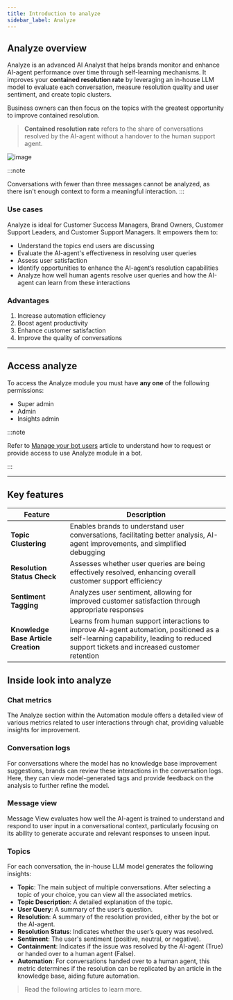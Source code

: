 ```yaml
---
title: Introduction to analyze
sidebar_label: Analyze
---
```



## Analyze overview

Analyze is an advanced AI Analyst that helps brands monitor and enhance AI-agent performance over time through self-learning mechanisms. It improves your **contained resolution rate** by leveraging an in-house LLM model to evaluate each conversation, measure resolution quality and user sentiment, and create topic clusters.

Business owners can then focus on the topics with the greatest opportunity to improve contained resolution.

> **Contained resolution rate** refers to the share of conversations resolved by the AI-agent without a handover to the human support agent.

![image](https://imgur.com/tSJcj17.png)

:::note 

Conversations with fewer than three messages cannot be analyzed, as there isn't enough context to form a meaningful interaction.
:::


### Use cases

Analyze is ideal for Customer Success Managers, Brand Owners, Customer Support Leaders, and Customer Support Managers. It empowers them to:

- Understand the topics end users are discussing
- Evaluate the AI-agent's effectiveness in resolving user queries
- Assess user satisfaction
- Identify opportunities to enhance the AI-agent’s resolution capabilities
- Analyze how well human agents resolve user queries and how the AI-agent can learn from these interactions

### Advantages 

1. Increase automation efficiency
2. Boost agent productivity
3. Enhance customer satisfaction
4. Improve the quality of conversations

-------

## Access analyze

To access the Analyze module you must have **any one** of the following permissions: 
- Super admin
- Admin 
- Insights admin

:::note

Refer to [Manage your bot users](https://docs.yellow.ai/docs/platform_concepts/Getting%20Started/add-bot-collaborators#share-bot-access) article to understand how to request or provide access to use Analyze module in a bot.   
    
:::




-----

## Key features 

| **Feature**                      | **Description**                                                                                                             |
|----------------------------------|-----------------------------------------------------------------------------------------------------------------------------|
| **Topic Clustering**              | Enables brands to understand user conversations, facilitating better analysis, AI-agent improvements, and simplified debugging |
| **Resolution Status Check**      | Assesses whether user queries are being effectively resolved, enhancing overall customer support efficiency               |
| **Sentiment Tagging**            | Analyzes user sentiment, allowing for improved customer satisfaction through appropriate responses                        |
| **Knowledge Base Article Creation** | Learns from human support interactions to improve AI-agent automation, positioned as a self-learning capability, leading to reduced support tickets and increased customer retention |

## Inside look into analyze 

### Chat metrics

The Analyze section within the Automation module offers a detailed view of various metrics related to user interactions through chat, providing valuable insights for improvement.

### Conversation logs

For conversations where the model has no knowledge base improvement suggestions, brands can review these interactions in the conversation logs. Here, they can view model-generated tags and provide feedback on the analysis to further refine the model.

### Message view

Message View evaluates how well the AI-agent is trained to understand and respond to user input in a conversational context, particularly focusing on its ability to generate accurate and relevant responses to unseen input.

### Topics

For each conversation, the in-house LLM model generates the following insights:

- **Topic**: The main subject of multiple conversations. After selecting a topic of your choice, you can view all the associated metrics.
- **Topic Description**: A detailed explanation of the topic.
- **User Query**: A summary of the user’s question.
- **Resolution**: A summary of the resolution provided, either by the bot or the AI-agent.
- **Resolution Status**: Indicates whether the user’s query was resolved.
- **Sentiment**: The user's sentiment (positive, neutral, or negative).
- **Containment**: Indicates if the issue was resolved by the AI-agent (True) or handed over to a human agent (False).
- **Automation**: For conversations handed over to a human agent, this metric determines if the resolution can be replicated by an article in the knowledge base, aiding future automation.



> Read the following articles to learn more. 